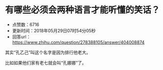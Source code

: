 # 有哪些必须会两种语言才能听懂的笑话？
- 点赞数：6716
- 更新时间：2018年05月29日07时54分05秒
- 回答url：https://www.zhihu.com/question/278388105/answer/404008874
<body>
 <p data-pid="5kT6zYGi">其实“孔乙己”叫这个名字是因为排行他老大。</p>
 <p data-pid="qTktQeFb">比如如果他们家有老七就会叫“孔娜娜”了。</p>
</body>